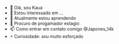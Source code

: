 - 👋 Olá, sou Kaua
- 👀 Estou interessado em ...
- 🌱 Atualmente estou aprendendo
- 💞️ Procuro de progamador estagio
- 📫 Como entrar em contato comigo @Japones_14k
- ⚡ Curiosidade: sou muito esforçado 


<!---
Kauageraldo/Kauageraldo is a ✨ special ✨ repository because its `README.md` (this file) appears on your GitHub profile.
You can click the Preview link to take a look at your changes.
--->
